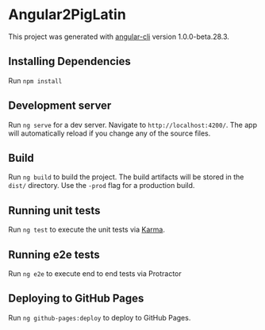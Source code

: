 # Angular2PigLatin

This project was generated with [angular-cli](https://github.com/angular/angular-cli) version 1.0.0-beta.28.3.

## Installing Dependencies
Run `npm install`

## Development server
Run `ng serve` for a dev server. Navigate to `http://localhost:4200/`. The app will automatically reload if you change any of the source files.


## Build

Run `ng build` to build the project. The build artifacts will be stored in the `dist/` directory. Use the `-prod` flag for a production build.

## Running unit tests

Run `ng test` to execute the unit tests via [Karma](https://karma-runner.github.io).

## Running e2e tests

Run `ng e2e` to execute end to end tests via Protractor

## Deploying to GitHub Pages

Run `ng github-pages:deploy` to deploy to GitHub Pages.

